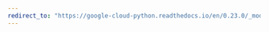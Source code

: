```yaml
---
redirect_to: "https://google-cloud-python.readthedocs.io/en/0.23.0/_modules/google/cloud/dns/resource_record_set.html"
---
```

